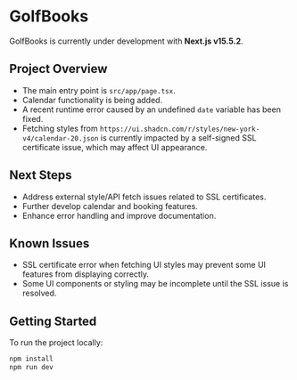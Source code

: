 # GolfBooks

GolfBooks is currently under development with **Next.js v15.5.2**.

## Project Overview

- The main entry point is `src/app/page.tsx`.
- Calendar functionality is being added.
- A recent runtime error caused by an undefined `date` variable has been fixed.
- Fetching styles from `https://ui.shadcn.com/r/styles/new-york-v4/calendar-20.json` is currently impacted by a self-signed SSL certificate issue, which may affect UI appearance.

## Next Steps

- Address external style/API fetch issues related to SSL certificates.
- Further develop calendar and booking features.
- Enhance error handling and improve documentation.

## Known Issues

- SSL certificate error when fetching UI styles may prevent some UI features from displaying correctly.
- Some UI components or styling may be incomplete until the SSL issue is resolved.

## Getting Started

To run the project locally:

```bash
npm install
npm run dev
```

